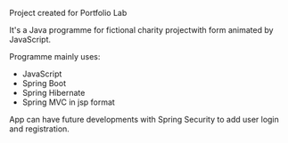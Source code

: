 Project created for Portfolio Lab

It's a Java programme for fictional charity projectwith form animated by JavaScript. 

Programme mainly uses:
- JavaScript
- Spring Boot
- Spring Hibernate
- Spring MVC in jsp format

App can have future developments with Spring Security to add user login and registration.
